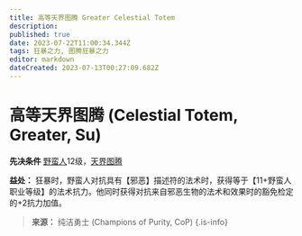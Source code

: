 ```yaml
---
title: 高等天界图腾 Greater Celestial Totem
description: 
published: true
date: 2023-07-22T11:00:34.344Z
tags: 狂暴之力, 图腾狂暴之力
editor: markdown
dateCreated: 2023-07-13T00:27:09.682Z
---
```


# 高等天界图腾 (Celestial Totem, Greater, Su)
**先决条件** [野蛮人](/野蛮人)12级，[天界图腾](/狂暴之力/天界图腾)

**益处：** 狂暴时，野蛮人对抗具有【邪恶】描述符的法术时，获得等于【11+野蛮人职业等级】的法术抗力。他同时获得对抗来自邪恶生物的法术和效果时的豁免检定的+2抗力加值。

> **来源：** 纯洁勇士 (Champions of Purity, CoP)
{.is-info}